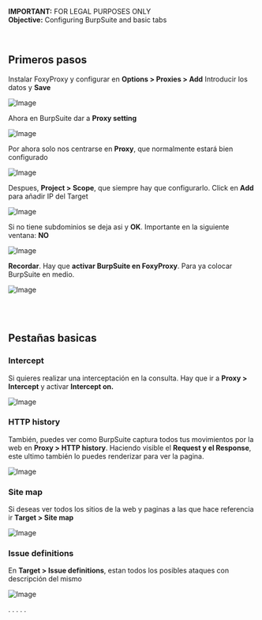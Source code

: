 **IMPORTANT:** FOR LEGAL PURPOSES ONLY<br>
**Objective:** Configuring BurpSuite and basic tabs

<br>

## Primeros pasos


Instalar FoxyProxy y configurar en **Options > Proxies > Add**
Introducir los datos y **Save**

![Image](https://github.com/user-attachments/assets/8bcd6a8a-8f0a-45eb-99db-5eb6d174d977)
<br>

Ahora en BurpSuite dar a **Proxy setting**

![Image](https://github.com/user-attachments/assets/b4f1751e-083b-4f9f-9c90-3e8072dbb081)
<br>

Por ahora solo nos centrarse en **Proxy**, que normalmente estará bien configurado

![Image](https://github.com/user-attachments/assets/cc39d7d4-2dd4-4d10-8c81-55c4b11602f9)
<br>

Despues, **Project > Scope**, que siempre hay que configurarlo. Click en **Add** para añadir IP del Target

![Image](https://github.com/user-attachments/assets/20211f8e-4f72-4593-9ec4-11450566f752)
<br>

Si no tiene subdominios se deja asi y **OK**. Importante en la siguiente ventana: **NO**

![Image](https://github.com/user-attachments/assets/54488e3b-fe5c-468d-bb68-9cac3dae2883)
<br>

**Recordar**. Hay que **activar BurpSuite en FoxyProxy**. Para ya colocar BurpSuite en medio.

![Image](https://github.com/user-attachments/assets/dfdcef57-8986-4016-8d1c-857d88fe218f)

<br><br>

## Pestañas basicas


### Intercept


Si quieres realizar una interceptación en la consulta. Hay que ir a **Proxy > Intercept** y activar **Intercept on.**

![Image](https://github.com/user-attachments/assets/ee6a6e1d-ba86-413a-b475-34606346130d)
<br>

### HTTP history


También, puedes ver como BurpSuite captura todos tus movimientos por la web en **Proxy > HTTP history**.
Haciendo visible el **Request y el Response**, este ultimo también lo puedes renderizar para ver la pagina.

![Image](https://github.com/user-attachments/assets/4d806330-8846-4eb7-802f-4af248628eb8)
<br>

### Site map


Si deseas ver todos los sitios de la web y paginas a las que hace referencia ir **Target > Site map**

![Image](https://github.com/user-attachments/assets/613ba226-1acc-45c9-a6bd-2933624c4143)
<br>

### Issue definitions


En **Target > Issue definitions**, estan todos los posibles ataques con descripción del mismo

![Image](https://github.com/user-attachments/assets/e8612ad4-d92c-47bf-b29f-aa615b45c62b)


.
.
.
.
.
